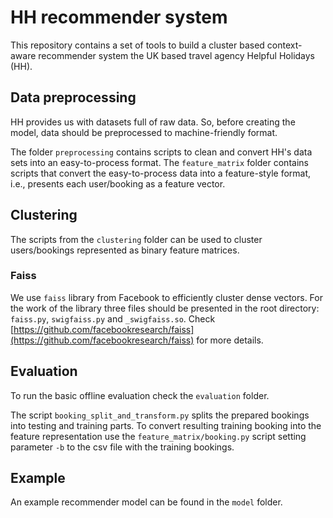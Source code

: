 # HH recommender system

This repository contains a set of tools to build a cluster based
context-aware recommender system the UK based travel agency Helpful
Holidays (HH).

## Data preprocessing

HH provides us with datasets full of raw data. So, before creating the
model, data should be preprocessed to machine-friendly format.

The folder `preprocessing` contains scripts to clean and convert HH's
data sets into an easy-to-process format. The `feature_matrix` folder
contains scripts that convert the easy-to-process data into a
feature-style format, i.e., presents each user/booking as a feature
vector.

## Clustering

The scripts from the `clustering` folder can be used to cluster
users/bookings represented as binary feature matrices.

### Faiss

We use `faiss` library from Facebook to efficiently cluster dense
vectors. For the work of the library three files should be presented in
the root directory: `faiss.py`, `swigfaiss.py` and `_swigfaiss.so`.
Check [https://github.com/facebookresearch/faiss](https://github.com/facebookresearch/faiss)
for more details.

## Evaluation

To run the basic offline evaluation check the `evaluation` folder.

The script `booking_split_and_transform.py` splits the prepared bookings
into testing and training parts. To convert resulting training booking
into the feature representation use the `feature_matrix/booking.py`
script setting parameter `-b` to the csv file with the training
bookings.

## Example

An example recommender model can be found in the `model` folder.
